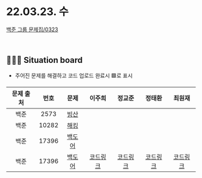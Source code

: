 # 22.03.23. 수

[백준 그룹 문제집/0323](https://www.acmicpc.net/group/workbook/view/13701/43372)

</br>

## 🧑🏽‍💻 Situation board
- 주어진 문제를 해결하고 코드 업로드 완료시 🟩로 표시

| 문제 출처   | 번호       | 문제      | 이주희  | 정교준  | 정태환  | 최원재  |
| :--------: | :--------: | :--------: | :--------: | :-------: | :-------: |  :-------: |
|백준|2573|[빙산](https://www.acmicpc.net/problem/2573)  |       |      |    |      |
|백준|10282|[해킹](https://www.acmicpc.net/problem/10282)  |       |    |    |     |
|백준|17396|[백도어](https://www.acmicpc.net/problem/17396)|  |  |  |   |
|백준|17396|[백도어](https://www.acmicpc.net/problem/17396)|  [코드링크](이주희/README.md) | [코드링크](정교준/README.md) | [코드링크](정태환/README.md) | [코드링크](최원재/README.md)  |